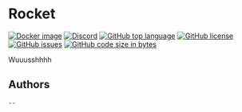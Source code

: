# Rocket
[![Docker image](https://github.com/Tutu-Inc/Rocket/actions/workflows/docker-image.yml/badge.svg)](#)
[![Discord](https://img.shields.io/discord/488677373835870208?color=5865f2&label=Discord&logo=Discord&logoColor=FFF)](https://discord.com/invite/bQzf79Y)
[![GitHub top language](https://img.shields.io/github/languages/top/Tutu-Inc/Rocket?color=A07&label=Top%20Language%20&logo=C%2B%2B)](#)
[![GitHub license](https://img.shields.io/github/license/tutu-inc/rocket?label=License)](https://github.com/Tutu-Inc/Rocket/blob/master/LICENSE)
[![GitHub issues](https://img.shields.io/github/issues/tutu-inc/rocket?label=Issues)](https://github.com/Tutu-Inc/Rocket/issues)
[![GitHub code size in bytes](https://img.shields.io/github/languages/code-size/tutu-inc/rocket?label=Github%20Code%20Size&logo=Github)](https://github.com/Tutu-Inc/Rocket.git)

Wuuusshhhh

## Authors
```
--
```
